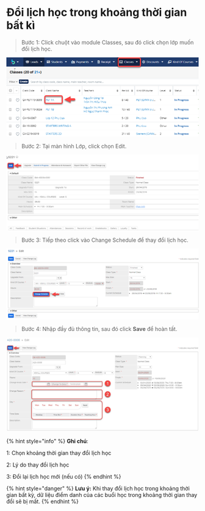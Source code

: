 # Đổi lịch học trong khoảng thời gian bất kì

> Bước 1: Click chuột vào module Classes, sau đó click chọn lớp muốn đổi lịch học.

![](../../.gitbook/assets/doingaykhaigiang.png)

> Bước 2: Tại màn hình Lớp, click chọn Edit.

![](../../.gitbook/assets/doingaykhaigiang1.png)

> Bước 3: Tiếp theo click vào Change Schedule để thay đổi lịch học.

![](../../.gitbook/assets/doingaykhaigiang2%20%281%29.png)

> Bước 4: Nhập đầy đủ thông tin, sau đó click **Save** để hoàn tất.

![](../../.gitbook/assets/taolop1.jpg)

{% hint style="info" %}
**Ghi chú**:

1: Chọn khoảng thời gian thay đổi lịch học

2: Lý do thay đổi lịch học

3: Đổi lại lịch học mới \(nếu có\)
{% endhint %}

{% hint style="danger" %}
**Lưu ý:** Khi thay đổi lịch học trong khoảng thời gian bất kỳ, dữ liệu điểm danh của các buổi học trong khoảng thời gian thay đổi sẽ bị mất.
{% endhint %}

